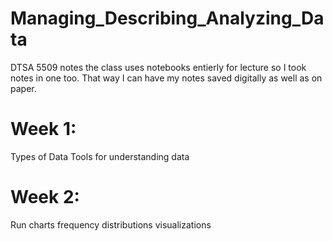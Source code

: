 # Managing_Describing_Analyzing_Data
DTSA 5509 notes the class uses notebooks entierly for lecture so I took notes in one too. That way I can have my notes saved digitally as well as on paper.
# Week 1:
Types of Data
Tools for understanding data


# Week 2:
Run charts frequency distributions visualizations
